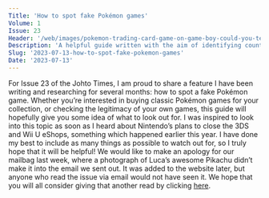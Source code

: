 ```yaml
---
Title: 'How to spot fake Pokémon games'
Volume: 1
Issue: 23
Header: '/web/images/pokemon-trading-card-game-on-game-boy-could-you-tell-the-difference-between-the-fake-and-the-genuine.jpeg'
Description: 'A helpful guide written with the aim of identifying counterfeit Pokémon games, plus the latest Pokémon news, with more from our mailbag!'
Slug: '2023-07-13-how-to-spot-fake-pokemon-games'
Date: '2023-07-13'
---
```

For Issue 23 of the Johto Times, I am proud to share a feature I have been writing and researching for several months: how to spot a fake Pokémon game. Whether you’re interested in buying classic Pokémon games for your collection, or checking the legitimacy of your own games, this guide will hopefully give you some idea of what to look out for. I was inspired to look into this topic as soon as I heard about Nintendo’s plans to close the 3DS and Wii U eShops, something which happened earlier this year. I have done my best to include as many things as possible to watch out for, so I truly hope that it will be helpful!
We would like to make an apology for our mailbag last week, where a photograph of Luca’s awesome Pikachu didn’t make it into the email we sent out. It was added to the website later, but anyone who read the issue via email would not have seen it. We hope that you will all consider giving that another read by clicking [here](https://johto.substack.com/p/vol1-22).